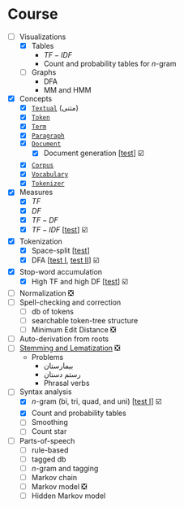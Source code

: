 # Course

- [ ] Visualizations
  - [x] Tables
    - $TF-IDF$
    - Count and probability tables for $n$-gram
  - [ ] Graphs
    - DFA
    - MM and HMM
- [x] Concepts
  - [x] [`Textual`](../app/src/main/java/nlp/Textual.java) (متنی)
  - [x] [`Token`](../app/src/main/java/nlp/Token.java)
  - [x] [`Term`](../app/src/main/java/nlp/Term.java)
  - [x] [`Paragraph`](../app/src/main/java/nlp/Paragraph.java)
  - [x] [`Document`](../app/src/main/java/nlp/Document.java)
    - [x] Document generation [[test](../app/src/test/java/DocumentGeneratorTest.java)] :ballot_box_with_check:
  - [x] [`Corpus`](../app/src/main/java/nlp/Corpus.java)
  - [x] [`Vocabulary`](../app/src/main/java/nlp/Vocabulary.java)
  - [x] [`Tokenizer`](../app/src/main/java/nlp/Tokenizer.java)
- [x] Measures
  - [x] $TF$
  - [x] $DF$
  - [x] $TF-DF$
  - [x] $TF-IDF$ [[test](../app/src/test/java/TFIDFTest.java)] :ballot_box_with_check:
- [x] Tokenization
  - [x] Space-split [[test](../app/src/test/java/SplitterTest.java)]
  - [x] DFA [[test I](../app/src/test/java/DFATokenizerTest.java), [test II](../app/src/test/java/DFATokenizerSmallTest.java)] :ballot_box_with_check:
- [x] Stop-word accumulation
  - [x] High TF and high DF [[test](../app/src/test/java/CorpusGeneratorTest.java)] :ballot_box_with_check:
- [ ] Normalization :negative_squared_cross_mark:
- [ ] Spell-checking and correction
  - [ ] db of tokens
  - [ ] searchable token-tree structure
  - [ ] Minimum Edit Distance :negative_squared_cross_mark:
- [ ] Auto-derivation from roots
- [ ] [Stemming and Lematization](lemmatization-vs-stemming.md) :negative_squared_cross_mark:
  - Problems
    - بیمارستان
    - رستم دستان
    - Phrasal verbs
- [ ] Syntax analysis
  - [x] $n$-gram (bi, tri, quad, and uni) [[test I](../app/src/test/java/BigramTest.java)] :ballot_box_with_check:
  - [x] Count and probability tables
  - [ ] Smoothing
  - [ ] Count star
- [ ] Parts-of-speech
  - [ ] rule-based
  - [ ] tagged db
  - [ ] $n$-gram and tagging
  - [ ] Markov chain
  - [ ] Markov model :negative_squared_cross_mark:
  - [ ] Hidden Markov model
